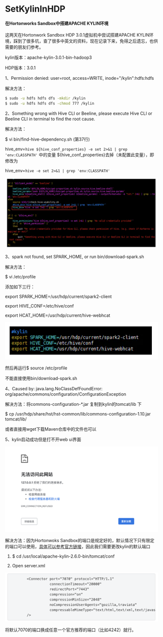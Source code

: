 # SetKylinInHDP

#### 在Hortonworks Sandbox中搭建APACHE KYLIN环境



这两天在Hortonwork Sandbox HDP 3.0.1虚拟机中尝试搭建APACHE KYLIN环境，踩到了很多坑，查了很多中英文的资料，现在记录下来，免得之后遗忘，也供需要的朋友们参考。



kylin版本：apache-kylin-3.0.1-bin-hadoop3

HDP版本：3.0.1



1、Permission denied: user=root, access=WRITE, inode="/kylin":hdfs:hdfs

解决方法：

```bash
$ sudo -u hdfs hdfs dfs -mkdir /kylin
$ sudo -u hdfs hdfs dfs -chmod 777 /kylin
```



2、Something wrong with Hive CLI or Beeline, please execute Hive CLI or Beeline CLI in terminal to find the root cause.

解决方法：

\$ vi bin/find-hive-dependency.sh (第37行)

hive_env=`hive ${hive_conf_properties} -e set 2>&1 | grep 'env:CLASSPATH'` 中的变量 ${hive_conf_properties}去掉（未配置此变量），即修改为

hive_env=`hive -e set 2>&1 | grep 'env:CLASSPATH'` 

![bug2](https://github.com/Jaimejourney/SetKylinInHDP/blob/master/pic/bug2.png)



3、spark not found, set SPARK_HOME, or run bin/download-spark.sh

解决方法：

$ vi /etc/profile

添加如下三行：

export SPARK_HOME=/usr/hdp/current/spark2-client

export HIVE_CONF=/etc/hive/conf

export HCAT_HOME=/usr/hdp/current/hive-webhcat



![bug3](https://github.com/Jaimejourney/SetKylinInHDP/blob/master/pic/bug3.png)

然后再运行$ source /etc/profile

不能直接使用bin/download-spark.sh



4、Caused by: java.lang.NoClassDefFoundError: org/apache/commons/configuration/ConfigurationException

解决方法：将commons-configuration-*.jar 复制到kylin的tomcat/lib 下

$ cp /usr/hdp/share/hst/hst-common/lib/commons-configuration-1.10.jar tomcat/lib/

或者直接用wget下载Maven仓库中的文件也可以



5、kylin启动成功但是打不开web ui界面

![bug5](https://github.com/Jaimejourney/SetKylinInHDP/blob/master/pic/bug5.png)

解决方法：因为Hortonwoks Sandbox的端口是规定好的，默认情况下只有限定的端口可以使用，[具体可以参考官方链接](https://www.cloudera.com/tutorials/hortonworks-sandbox-guide/3.html)，因此我们需要更改kylin的默认端口

1. $ cd /usr/local/apache-kylin-2.6.0-bin/tomcat/conf

2. Open server.xml

![bug51](https://github.com/Jaimejourney/SetKylinInHDP/blob/master/pic/bug51.png)

将默认7070的端口换成任意一个官方推荐的端口（比如4242）就行。